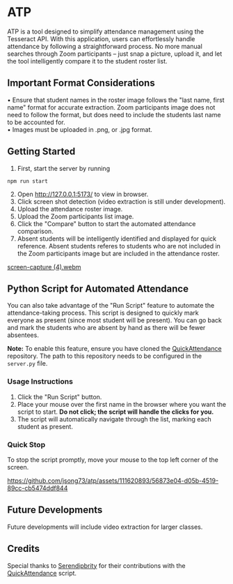 # ATP

ATP is a tool designed to simplify attendance management using the Tesseract API. With this application, users can effortlessly handle attendance by following a straightforward process. No more manual searches through Zoom participants – just snap a picture, upload it, and let the tool intelligently compare it to the student roster list. 

## Important Format Considerations
• Ensure that student names in the roster image follows the "last name, first name" format for accurate extraction. Zoom participants image does not need to follow the format, but does need to include the students last name to be accounted for.  
• Images must be uploaded in .png, or .jpg format.  

## Getting Started
1. First, start the server by running

```
npm run start

```
2. Open http://127.0.0.1:5173/ to view in browser.
3. Click screen shot detection (video extraction is still under development).
4. Upload the attendance roster image.  
5. Upload the Zoom participants list image.  
6. Click the "Compare" button to start the automated attendance comparison.   
7. Absent students will be intelligently identified and displayed for quick reference. Absent students referes to students who are not included in the Zoom participants image but are included in the attendance roster.
   
[screen-capture (4).webm](https://github.com/jsong73/tesseract-attendance/assets/111620893/79418945-9f2f-4b1d-8b43-ad0317c7f555)  


## Python Script for Automated Attendance  
You can also take advantage of the "Run Script" feature to automate the attendance-taking process. This script is designed to quickly mark everyone as present (since most student will be present). You can go back and mark the students who are absent by hand as there will be fewer absentees.  

**Note:** To enable this feature, ensure you have cloned the [QuickAttendance](https://github.com/Serendipbrity/QuickAttendance) repository. The path to this repository needs to be configured in the `server.py` file. 

### Usage Instructions
1. Click the "Run Script" button.
2. Place your mouse over the first name in the browser where you want the script to start. **Do not click; the script will handle the clicks for you.**
3. The script will automatically navigate through the list, marking each student as present.

### Quick Stop
To stop the script promptly, move your mouse to the top left corner of the screen.  


https://github.com/jsong73/atp/assets/111620893/56873e04-d05b-4519-89cc-cb5474ddf844  


## Future Developments  
Future developments will include video extraction for larger classes.  

## Credits  
Special thanks to [Serendipbrity](https://github.com/Serendipbrity) for their contributions with the [QuickAttendance](https://github.com/Serendipbrity/QuickAttendance) script.
